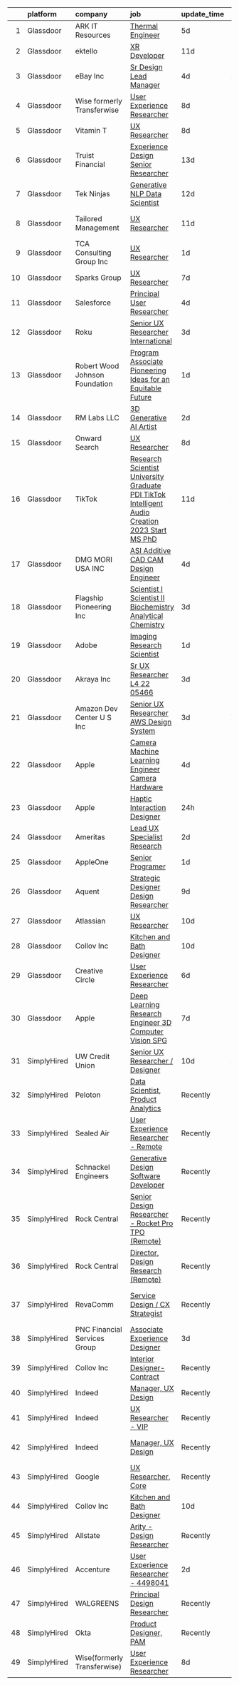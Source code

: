 

|    | platform    | company                        | job                                                                                                                                                                                                                                                                                                                                                                                                                                                                                                                                                                                                                                                                                                                                                                                                                                                                                                                                                                                                                                                                                                                                                                                                                                                                                                                                                                                                                                                                  | update_time   | location                   |
|---:|:------------|:-------------------------------|:---------------------------------------------------------------------------------------------------------------------------------------------------------------------------------------------------------------------------------------------------------------------------------------------------------------------------------------------------------------------------------------------------------------------------------------------------------------------------------------------------------------------------------------------------------------------------------------------------------------------------------------------------------------------------------------------------------------------------------------------------------------------------------------------------------------------------------------------------------------------------------------------------------------------------------------------------------------------------------------------------------------------------------------------------------------------------------------------------------------------------------------------------------------------------------------------------------------------------------------------------------------------------------------------------------------------------------------------------------------------------------------------------------------------------------------------------------------------|:--------------|:---------------------------|
|  1 | Glassdoor   | ARK IT Resources               | [Thermal Engineer](https://www.glassdoor.com/partner/jobListing.htm?pos=120&ao=1136043&s=58&guid=00000183bb9174abb8acf218db2b428a&src=GD_JOB_AD&t=SR&vt=w&ea=1&cs=1_74f63d08&cb=1665299215865&jobListingId=1008181004578&jrtk=3-0-1getp2t6nii1t801-1getp2t77im8n800-ab009d2a6e367bcb-)                                                                                                                                                                                                                                                                                                                                                                                                                                                                                                                                                                                                                                                                                                                                                                                                                                                                                                                                                                                                                                                                                                                                                                               | 5d            | Menlo Park, CA             |
|  2 | Glassdoor   | ektello                        | [XR Developer](https://www.glassdoor.com/partner/jobListing.htm?pos=109&ao=1110586&s=58&guid=00000183bb9174abb8acf218db2b428a&src=GD_JOB_AD&t=SR&vt=w&ea=1&cs=1_f17fd42b&cb=1665299215864&jobListingId=1008165877095&cpc=FB7E4A1762AE5BEC&jrtk=3-0-1getp2t6nii1t801-1getp2t77im8n800-9252e1383beff854--6NYlbfkN0CLjQmfy67UqlWxJvyH5uxFrQGBFL1cdeZdgq-fUlKTlikjnfIyJ3g14UIocJ4LupEUSH_i4Km79u8aPns5QGudzPpZihbyWjHT3MlPDQZx-NZRJ-kKyR8XI7O7980XhdMgDOg9XJsbhTU-TeVE4XKYiyHUODj3BRcNUGsJGACEaIaVv3AGx_D4LVO6oyW-jC-noUM5ZP9Bk77J2u-Prxu2YKDDuYHdVMLfB61odYYdIqd3k0hdTcycg9WXmn5v396wXMeqiLlUXuRkB5quYHjRE0zBwPwnRh4jtJQ-sz0zTtTDBUGwK-I3oOeGWTxs2PkiYY-_Sv9hUyOQfZG_VKeMgQwbq75u6KDzUV2y4wQhPButXAqA5dn4VogP7sFTIkFBEFkbjaCxed73R-h3z6Adky7XsfhVrj1oc2VBoezD3g2ltCweIUVjDasN2fJWCNhKpEcxpJyGeXBFcj_yvl3Fhfsb0rm5OwG13kV8sOSteqDwAj_RLQ6guZ-vATrzV0bxDJwqLAlJt690fJsoOO0LaJiNFsSP2H8AYL8y_azE4bm-t-rNquTLpqF7gNOMp08B4lrR4OkXKI1HNnZukdf_ZbGzGMBmkiv4X9HrnddUmiqj_-klaaAE_mDDeLfB2iH99keW_b4jQQ0NmvjpQ95mdJjHFRuFHb8%3D)                                                                                                                                                                                                                                                                                                                                                                                                                                                | 11d           | New York, NY               |
|  3 | Glassdoor   | eBay Inc                       | [Sr  Design Lead  Manager](https://www.glassdoor.com/partner/jobListing.htm?pos=129&ao=1136043&s=58&guid=00000183bb9174abb8acf218db2b428a&src=GD_JOB_AD&t=SR&vt=w&cs=1_824ba87c&cb=1665299215865&jobListingId=1008183257109&jrtk=3-0-1getp2t6nii1t801-1getp2t77im8n800-68a383dbae7900ef-)                                                                                                                                                                                                                                                                                                                                                                                                                                                                                                                                                                                                                                                                                                                                                                                                                                                                                                                                                                                                                                                                                                                                                                            | 4d            | Bellevue, WA               |
|  4 | Glassdoor   | Wise formerly Transferwise     | [User Experience Researcher](https://www.glassdoor.com/partner/jobListing.htm?pos=126&ao=1136043&s=58&guid=00000183bb9174abb8acf218db2b428a&src=GD_JOB_AD&t=SR&vt=w&cs=1_c61614c4&cb=1665299215865&jobListingId=1008175254778&jrtk=3-0-1getp2t6nii1t801-1getp2t77im8n800-3b7e1b9aaa689d2f-)                                                                                                                                                                                                                                                                                                                                                                                                                                                                                                                                                                                                                                                                                                                                                                                                                                                                                                                                                                                                                                                                                                                                                                          | 8d            | New York, NY               |
|  5 | Glassdoor   | Vitamin T                      | [UX Researcher](https://www.glassdoor.com/partner/jobListing.htm?pos=112&ao=1110586&s=58&guid=00000183bb9174abb8acf218db2b428a&src=GD_JOB_AD&t=SR&vt=w&cs=1_4e8cdba2&cb=1665299215864&jobListingId=1008175259890&cpc=9908D8D4413DBB8A&jrtk=3-0-1getp2t6nii1t801-1getp2t77im8n800-dd7580845842f070--6NYlbfkN0DMrcEu7yrtATojKJA7cEzGQ3FdRGWLh0CZQInL4ECGI6k5tN82kdM0cJmh4vC7GgjJJwI5rzDshuaxiqNJD81Zw3DA8EAi9K6BYsTzvNnMGmq623DCVPNYKFfUttEtnREU3rY_Qi7Y-H5aNTjLE6_JYKpwbOzbyeF_5oZ3ppALScXUT1NnKHZ-EPeEkaciPJPMUcRlYr7XevPT_vCl3Jpg3zU8kx7NmBXWgJ113d_0h_LgEhQoGts_4SzLBU3dw_vddQmSUEgaJj6JBq3vULWuv7fXxao7B3MSoef2Zdk8uSwQ1y5lO47BRbIu1pzFJU0gxIy2Culjwz88YaTKjmDSdewNhAuXd9PGtmVKkYItn1aoGdcvPiPcKIcToUdPDVEaxxSAlE8WnRGpSg9E9dTnCNPDfaVDdPZqAFN_T8AS4iKvDvvO97OhsrhgNb9vEKjH4ifsG1x4w1PNtY2wwHlf0-rzRkCXnUisZYEyreszDA%3D%3D)                                                                                                                                                                                                                                                                                                                                                                                                                                                                                                                                                                                                                                      | 8d            | Cambridge, MA              |
|  6 | Glassdoor   | Truist Financial               | [Experience Design Senior Researcher](https://www.glassdoor.com/partner/jobListing.htm?pos=121&ao=1136043&s=58&guid=00000183bb9174abb8acf218db2b428a&src=GD_JOB_AD&t=SR&vt=w&cs=1_71973820&cb=1665299215865&jobListingId=1008160349425&jrtk=3-0-1getp2t6nii1t801-1getp2t77im8n800-6033808a25700ce0-)                                                                                                                                                                                                                                                                                                                                                                                                                                                                                                                                                                                                                                                                                                                                                                                                                                                                                                                                                                                                                                                                                                                                                                 | 13d           | Charlotte, NC              |
|  7 | Glassdoor   | Tek Ninjas                     | [Generative NLP Data Scientist](https://www.glassdoor.com/partner/jobListing.htm?pos=115&ao=1136043&s=58&guid=00000183bb9174abb8acf218db2b428a&src=GD_JOB_AD&t=SR&vt=w&cs=1_dd09aed2&cb=1665299215865&jobListingId=1008162812482&jrtk=3-0-1getp2t6nii1t801-1getp2t77im8n800-70b30c16480a1ad6-)                                                                                                                                                                                                                                                                                                                                                                                                                                                                                                                                                                                                                                                                                                                                                                                                                                                                                                                                                                                                                                                                                                                                                                       | 12d           | Raritan, NJ                |
|  8 | Glassdoor   | Tailored Management            | [UX Researcher](https://www.glassdoor.com/partner/jobListing.htm?pos=105&ao=1110586&s=58&guid=00000183bb9174abb8acf218db2b428a&src=GD_JOB_AD&t=SR&vt=w&ea=1&cs=1_970fcb8e&cb=1665299215864&jobListingId=1008165611561&cpc=1160948BCBA38B5B&jrtk=3-0-1getp2t6nii1t801-1getp2t77im8n800-ebbf7cb785340ff0--6NYlbfkN0DI_pqscLjs9LkB0jlO39g2s8RE9SCHTdataN4HV1TulJDP_FJlrdaEAmOIelCggjJ9JIMQViELbqFJysVw2bYJCuEXtMEw6dMQNNOQVyIp8OYul8IhpVKs9vFrjK1VP4TL0x0AyVE4LxRPr54mdEIZH9L1_Wf2l64sqeb7hyoc3G_4s_skSr2DE3ak-MpMhgxL9z1jaLJJ0K6MJXBxgclI-0tr2a5UboD9bmBcjPugInUUMGzHp9GJwXohgornmF1NMiZzc7uVdRkmVeoSVSSA-_mJAQcTIlQZyzJRc6RJSAxy8AOjLaGTYmRn1Bb7dF1kVKyi21qfaEg63Rwx8DunaBvIwNwBNA_zZJC2GPrHmbGkDLEuG1mPKLDGUyeEX7YJMSqwztuJuzdwZRM_UqyaZD-J84WLwsJPLRfsn8RT3xo9ZMU03W481IXM-986Qgp8ZpDGOjIZ3i9MleV6cappUBwj31MAE8joCJXbp2p5zmalaX4nHtHmzhK4XWZvFxoKsv2yBIcCBN1GPv317hQA)                                                                                                                                                                                                                                                                                                                                                                                                                                                                                                                                                                                             | 11d           | Los Angeles, CA            |
|  9 | Glassdoor   | TCA Consulting Group Inc       | [UX Researcher](https://www.glassdoor.com/partner/jobListing.htm?pos=110&ao=1110586&s=58&guid=00000183bb9174abb8acf218db2b428a&src=GD_JOB_AD&t=SR&vt=w&ea=1&cs=1_2889f4e3&cb=1665299215864&jobListingId=1008191866572&cpc=F41FEAB56D215062&jrtk=3-0-1getp2t6nii1t801-1getp2t77im8n800-58e9fc601384b676--6NYlbfkN0Aobqe4mQdrTym_OyFCqzynb13PIBNU1hL0lnlL5gTMpN6pH52VqJXUalRLeDBbiOtm-T795uopP4mid7x0bzoLjTREhWAuCsl0HDwgo0NxxVr0VaHV_KE4h_OhC3Drg72oKTdeEgqxq7NJbAjtNRVtb7BvYUfwMnbfv_m1iQolSESJnK9EB-DlVPHueQG_aXrKMHTO7VihmXptV0Q2O8nVAAANv8Kqto4Z6wwpDtQQI1NiK0z2Es5o4w1mSxUQ5SHuO8BuhAkRpisFVzc1WMVL2-YXdae_HIXTzqspt4rievwqhSwRv10-v3pPGB9_zsP2GdbYynvildu5GX309McBjgKCwfVa3vVzoY30sdKl6Nl1A2i7cwFnCbDSqeYxXTBUSustIl304U-J9VpbMChUOElrbMb_Uk0_8GBrrudchIbfeLnNumnJsNxBHlG8Zg_uFw6Jh9sziklXkoH2rE3hXR7MqWtVmg2sOFeDfOhN0rMm6UB2MbI7pheOZAEbE5as90eEFgZdGrpxxqTDTkxR)                                                                                                                                                                                                                                                                                                                                                                                                                                                                                                                                                                                             | 1d            | New York, NY               |
| 10 | Glassdoor   | Sparks Group                   | [UX Researcher](https://www.glassdoor.com/partner/jobListing.htm?pos=108&ao=1110586&s=58&guid=00000183bb9174abb8acf218db2b428a&src=GD_JOB_AD&t=SR&vt=w&cs=1_4aa0c0f9&cb=1665299215864&jobListingId=1008176700951&cpc=3BA4CE39D5B5DEF5&jrtk=3-0-1getp2t6nii1t801-1getp2t77im8n800-2aa9d17a8bf0eb53--6NYlbfkN0CVbIAoVGlVV0muHIzlWY31dYj5hrVkKa7qBWZ-hZn3g-zWnitpxah_RyLopvrEJPIrvXg-hEI1BP14-vlHhKdle6YC0HBiTtmqTQIf2U93oU_nwGYymXWXPAwG6hjGQUni7cBxDNbSeuyYLoivBnVy163hK46iKz9olLIEmNqQ-7Wzb5NSCIvh6HWH_sQXaPKwsFWMMtHhvaSLAhE-kUDZiLf9FRrYZu3-sK-upkGEB7Yg0m1y7TMvoytch76UzEWEYaHNk81VEsXbf8__H4spEIQt8rd2RtRiIG3xzhXJ9c-cnk5P-wVNMFfIPgrcmmWugws0nVIqx3G6u10yoyZ4wGZuJaOjfnLMbIK3MZbbpRgWnJFgzOvF6jeQee6tCjJO8l9doUZOvtl1UqziJUaBdrDGABznNSs5fbYDvTGUqEqsyxKHhCS_UdwtBNIMQ62l3thdC0OffdoynMF1Grz7a5V7GCilwwd5Leja1axZbelokJBBxyQJhR2mkbpfdKQ%3D)                                                                                                                                                                                                                                                                                                                                                                                                                                                                                                                                                                                                                    | 7d            | Rockville, MD              |
| 11 | Glassdoor   | Salesforce                     | [Principal User Researcher](https://www.glassdoor.com/partner/jobListing.htm?pos=125&ao=1136043&s=58&guid=00000183bb9174abb8acf218db2b428a&src=GD_JOB_AD&t=SR&vt=w&cs=1_c10bd3b0&cb=1665299215865&jobListingId=1008182486626&jrtk=3-0-1getp2t6nii1t801-1getp2t77im8n800-6e34674d59108af0-)                                                                                                                                                                                                                                                                                                                                                                                                                                                                                                                                                                                                                                                                                                                                                                                                                                                                                                                                                                                                                                                                                                                                                                           | 4d            | San Francisco, CA          |
| 12 | Glassdoor   | Roku                           | [Senior UX Researcher  International](https://www.glassdoor.com/partner/jobListing.htm?pos=122&ao=1136043&s=58&guid=00000183bb9174abb8acf218db2b428a&src=GD_JOB_AD&t=SR&vt=w&cs=1_36d34f46&cb=1665299215865&jobListingId=1008187107132&jrtk=3-0-1getp2t6nii1t801-1getp2t77im8n800-9d3edd9907eb9cfb-)                                                                                                                                                                                                                                                                                                                                                                                                                                                                                                                                                                                                                                                                                                                                                                                                                                                                                                                                                                                                                                                                                                                                                                 | 3d            | Santa Monica, CA           |
| 13 | Glassdoor   | Robert Wood Johnson Foundation | [Program Associate  Pioneering Ideas for an Equitable Future](https://www.glassdoor.com/partner/jobListing.htm?pos=104&ao=1110586&s=58&guid=00000183bb9174abb8acf218db2b428a&src=GD_JOB_AD&t=SR&vt=w&ea=1&cs=1_aab2d41c&cb=1665299215863&jobListingId=1008191925766&cpc=6193B0C32834B022&jrtk=3-0-1getp2t6nii1t801-1getp2t77im8n800-703f9dc1b24e9c83--6NYlbfkN0BLPqCC92CbvRp3fjIyq4x-3dEsiyl_bLCfkFrDc8EJvQrGoLRt0yQMTIq_6xGWASX_W_d28O33FWw2GDP8jSMhO2-AVSkpRrnhlUbqrLH537ZXU0AIxVWNlMlc7TnbUoUFJf0ydSY8R4O3sGTqiyabC7eUxsR8QgOD2GLJ3qAHMYq58Tl5KBzsfr9wE7senBbR6IZwt8FI0wSFvbfiUPun63UldK22k0InngdBm6J5UF22bZM6EHka3I87klUq9Irq-jHQfFTBc3I7EJpjbOB_FttruhJIm2Tp3NZUMQYBQh7nT5iRWXmo4SidwZwJi7pzKyHIW8BeQ_kpQOh_YYpBRW7LnZE4Spxkk4Mi4UjUOsHbi_mGH3wYcWBs4Uw-hSP0AtHFfR_lq5npxGHNdDIHv3GHJ47TDsWdauPml-K9mkI45_JuyICvElNiueQfQxT7IbPBgQgShi5rIYp7cIXqdFwkf1TST3GLJwSQVxgieKoiBSUwEJm187pRPCUq5E5HbHvWzm7wCEiaZ_0vrjJbGKfqVVGesmE%3D)                                                                                                                                                                                                                                                                                                                                                                                                                                                                                                                                 | 1d            | Princeton, NJ              |
| 14 | Glassdoor   | RM Labs LLC                    | [3D Generative AI Artist](https://www.glassdoor.com/partner/jobListing.htm?pos=101&ao=1110586&s=58&guid=00000183bb9174abb8acf218db2b428a&src=GD_JOB_AD&t=SR&vt=w&ea=1&cs=1_9d24292f&cb=1665299215863&jobListingId=1008190172064&cpc=F17331D9BECC482A&jrtk=3-0-1getp2t6nii1t801-1getp2t77im8n800-a101640b2a25769e--6NYlbfkN0DAwgduWqBP7ymGN-lTADpinz2i-23XbRAyg5ywqS-MDRMEPY4xgQIz3GME-UDiJJLBmqKVmKMsAF5-ZqxYJqQ4-XCnGNMWWXC8u0OiK-_kQL0XAZiviRYjP6kzoBeSgBD8YDk_SLyHKGQAAN-Nd0Fy3CyajKfYiX1OJoHfH8hCsRIa6Pu3XuKs1jaWJtgQSmSVl5SD3OyXIs7nGJsAlLNB9dV9FFAiKLv6et3tnUeFs3GEeLjXC-I2mzD6E4UxAcxRRDzXaULee70WMZGG4jxMUNlPAtzuEDpksY-X77D5GwqLtw6VyJJgxBc1M-5M-OlH0Kw5uP-EVkx71Nym29wwrldPQ7UpgK5M5fJS_usORcLFDTE4FB3aY_5pwc50d6mDmlvULU1SNmejhFD_Xxa_HHm7HvsoPwYt70nmUCAZaDylQr5oJ2qL50I0W0lwgkbc85O2eJxeFOuU7JHFOvEi5Tghhq0IX_Y8Q_diPqN9GMLijv2qMDsciHaFLCo8LDZ0EzOko_v_Fg%3D%3D)                                                                                                                                                                                                                                                                                                                                                                                                                                                                                                                                                                                       | 2d            | New York, NY               |
| 15 | Glassdoor   | Onward Search                  | [UX Researcher](https://www.glassdoor.com/partner/jobListing.htm?pos=113&ao=1110586&s=58&guid=00000183bb9174abb8acf218db2b428a&src=GD_JOB_AD&t=SR&vt=w&cs=1_bdd80932&cb=1665299215864&jobListingId=1008173616012&cpc=8795CF9063CD573D&jrtk=3-0-1getp2t6nii1t801-1getp2t77im8n800-18e3b5d00dface2e--6NYlbfkN0B7YoEZZ2QAGDyEGGmBPAUWSHc1Mt3sMCn9FehKcWA3w_VDwJqndrDEij97Rt4iP_U3rcoJzyfj7NlOrxrfz32eftTtUNX2_qY4mA5efKCiN9Ir1PQNIVBkNJEujkpFyfMcK_zFopNpt8OAGgv811cmqiGPTn1tULDgbVEN1_irPFWK-jq4kK5yz5DAAj6TJ2UY7e6XLQEqLrt-0RiE_tty-myc7ZmcRuQtg0ZEskanyLkWorvRQAsk_f7tD4A6KprOqrbwHyerv7GEE5LJOa06kNcF7uKdkh3OQbQ6Bz3f3a-F4fiAda4DErWmhujF4xk1FWc1HSgrLm1zkjr3qzXWZvqBHRQlXVVMStU68CQGlzTXV7kBCurZxz04RHQWBpba2PkFTJtILJmO_EbZUONYLhZDIEGLmZBedLsyX9RdqpV_h6FadLCe6ouz6rJif1dvlfkuwcDxr6A8lzl-uetWzoJqeyjDA8O1Xl7FJS-JQj3i-bjlg3a2lSfHxsBXXe_-Obn3Sck-zSFuibBFwuCyZotR63pYlJrwQRgiUL-9axYwfIx_hQWDs5f0Lh7tbQp1Ac4EFu1pNgMOgTgKXOI2lFjMwWMyh_rQdv6MXYisVxsyLrzUf8hxlAjXfZmQaswwoQdSEqgzmCwvMpM0L5vbYfGxAtFyem2IQNEFiXH4FcBzztoD5skZSiL6cqbB4yWyGfbcZYLdMqsL83c0TJnS2TLm40B4RFXbD1CfQxdZGgIMyLyHFa6tnVqMyn8ewZbzDx0npOqbdQmQIY4scwx2qa5E8ovMETzfwLOOQvDo0mgl-MF99qeKXPwZuFIQp4eZQ1Gm1Uc7z4F1q4tBCyPdBph-Lo4gBu9UpLzbOTn31r7H1RGbyOEoVTNq8tp3EzA6t17RkYQdKTUfbr0ydbAdSQLAQ7W5bpSMINJUkMVsqiMHlJ4zx2JHJPCfpcTPwyGW4kMklj5V3BaNNCZi_G7PtFebXersxPNu9DoEQYoAigwEd8h0sa5Gr0QPKyytYSllrrEtxpnHKXLsT4AS_AUH)                                                                  | 8d            | California                 |
| 16 | Glassdoor   | TikTok                         | [Research Scientist  University Graduate  PDI TikTok  Intelligent Audio Creation    2023 Start  MS PhD ](https://www.glassdoor.com/partner/jobListing.htm?pos=123&ao=1136043&s=58&guid=00000183bb9174abb8acf218db2b428a&src=GD_JOB_AD&t=SR&vt=w&cs=1_f47b1357&cb=1665299215865&jobListingId=1008165759196&jrtk=3-0-1getp2t6nii1t801-1getp2t77im8n800-4a07656e9b4cbf05-)                                                                                                                                                                                                                                                                                                                                                                                                                                                                                                                                                                                                                                                                                                                                                                                                                                                                                                                                                                                                                                                                                              | 11d           | Mountain View, CA          |
| 17 | Glassdoor   | DMG MORI USA  INC              | [ASI   Additive CAD CAM Design Engineer](https://www.glassdoor.com/partner/jobListing.htm?pos=119&ao=1136043&s=58&guid=00000183bb9174abb8acf218db2b428a&src=GD_JOB_AD&t=SR&vt=w&ea=1&cs=1_418caf52&cb=1665299215865&jobListingId=1008183936408&jrtk=3-0-1getp2t6nii1t801-1getp2t77im8n800-9a7c3b1cd7b10062-)                                                                                                                                                                                                                                                                                                                                                                                                                                                                                                                                                                                                                                                                                                                                                                                                                                                                                                                                                                                                                                                                                                                                                         | 4d            | Hoffman Estates, IL        |
| 18 | Glassdoor   | Flagship Pioneering  Inc       | [Scientist I Scientist II  Biochemistry   Analytical Chemistry](https://www.glassdoor.com/partner/jobListing.htm?pos=130&ao=1136043&s=58&guid=00000183bb9174abb8acf218db2b428a&src=GD_JOB_AD&t=SR&vt=w&cs=1_6c96312c&cb=1665299215865&jobListingId=1008186524051&jrtk=3-0-1getp2t6nii1t801-1getp2t77im8n800-c83e7012a8271aa9-)                                                                                                                                                                                                                                                                                                                                                                                                                                                                                                                                                                                                                                                                                                                                                                                                                                                                                                                                                                                                                                                                                                                                       | 3d            | Boston, MA                 |
| 19 | Glassdoor   | Adobe                          | [Imaging Research Scientist](https://www.glassdoor.com/partner/jobListing.htm?pos=118&ao=1136043&s=58&guid=00000183bb9174abb8acf218db2b428a&src=GD_JOB_AD&t=SR&vt=w&cs=1_e4d09bbf&cb=1665299215865&jobListingId=1008193514053&jrtk=3-0-1getp2t6nii1t801-1getp2t77im8n800-f6d4fb90b11f2144-)                                                                                                                                                                                                                                                                                                                                                                                                                                                                                                                                                                                                                                                                                                                                                                                                                                                                                                                                                                                                                                                                                                                                                                          | 1d            | Seattle, WA                |
| 20 | Glassdoor   | Akraya Inc                     | [Sr  UX Researcher L4  22 05466](https://www.glassdoor.com/partner/jobListing.htm?pos=128&ao=1136043&s=58&guid=00000183bb9174abb8acf218db2b428a&src=GD_JOB_AD&t=SR&vt=w&cs=1_c955e1c8&cb=1665299215865&jobListingId=1008186783371&jrtk=3-0-1getp2t6nii1t801-1getp2t77im8n800-a15b794d03dbb871-)                                                                                                                                                                                                                                                                                                                                                                                                                                                                                                                                                                                                                                                                                                                                                                                                                                                                                                                                                                                                                                                                                                                                                                      | 3d            | Mountain View, CA          |
| 21 | Glassdoor   | Amazon Dev Center U S   Inc    | [Senior UX Researcher  AWS Design System](https://www.glassdoor.com/partner/jobListing.htm?pos=124&ao=1136043&s=58&guid=00000183bb9174abb8acf218db2b428a&src=GD_JOB_AD&t=SR&vt=w&cs=1_0750c273&cb=1665299215865&jobListingId=1008186807082&jrtk=3-0-1getp2t6nii1t801-1getp2t77im8n800-c169ab18582ddcd7-)                                                                                                                                                                                                                                                                                                                                                                                                                                                                                                                                                                                                                                                                                                                                                                                                                                                                                                                                                                                                                                                                                                                                                             | 3d            | Arlington, VA              |
| 22 | Glassdoor   | Apple                          | [Camera Machine Learning Engineer   Camera Hardware](https://www.glassdoor.com/partner/jobListing.htm?pos=102&ao=1110586&s=58&guid=00000183bb9174abb8acf218db2b428a&src=GD_JOB_AD&t=SR&vt=w&cs=1_52b92db7&cb=1665299215863&jobListingId=1008185057665&cpc=3BA4CE39D5B5DEF5&jrtk=3-0-1getp2t6nii1t801-1getp2t77im8n800-1dd14699f7eae376--6NYlbfkN0BvKrLyj5gPmtZO9T8euul8TCxuuKNOtzRJOomxnwSEodTz2Bc-sPZlO_uSwsktAei4iNsNE-bT5-tRLW-qXpmurEo7VhOdlo_z7Hfa9swGCaldpFbixqvfmFHxjXeJEBWfei4WawaXnB1S5tHdMouZ1_qTS8HKyTkTRKVrfh-1NvCmr3hGs_e6OYCMVuJVn6BuEA1sy5mxcUgHSCMyVBvP1rxaHdYtfLVHIH023QcDKv5rrnwPAtogxtd03aCZe2s6cyX0FPbbWlfyqhLDGP4iVVBS5O2IfN5OFlPxZjyNCZCNClmeEvHWeWLZ66zy5kfJgiDkMGcEbsHdVUyjD9t-5cOz5pRjb31jhbqb9JzgkxiUubIhCSpKpAKQwfi1IsllBpteuS_XRV1dEfQ232BNV6QA0hDqkySzujVSC-P9TpxgiRapJSVIPPSzYdfbPLijEDCsaE1lKWB46vZ0x5W2WrDVRQfBRNzSMrKkQBHW1854tBQ_sBBXzz8LjvJyRkT1am7SRITu9YvRwhepqnodI1CpN8qi_HSw2B2RYYKkRkKNGmbrX0rzlsDBdoEjIgoeAXC78fgGhtXLsluTgJHIlpxzHeWUOf6WTPaNre9PE1xPFaAFgU8JIK1CwyoPx6kLKhjx2H8LACxLWXuGWK9xTjjv8ZVk4dlF3DGcf-nu42U6AI4Ho1TCXpcXxNWtpEZhD2MLeVyzczUteQ309E9jve8icVi7L_62-T4LjvEXsPjgWCgqLc_UlIO586C6p3tmBb38TUy0Rc_6o9MMiyrgLT6OoPgllvSgOu5-4m0S1bC14L38oQy5Ovtcoq_5vMMAniTtF7-7wTXybJt_BaPbHM6XJgLywZl1mgAYzpFOpN3hOf67pLPUHlk-aqYkidx3kgNlqGgXZK04t8sRZJPBu-EHALHZIAoE-Keqa4d-o1FucEPD3RMHsC7zSEX8d7zaKhQP9W3-M-yoFh9kBcPjnDjjwPy3zT25HU595cuc5X4cCrVx8MVlwI5UxQnxnvNlKvleuUzTzI6vuHqJN3AVppnkU0jA40NWd3dybuxbxA%3D%3D) | 4d            | Cupertino, CA              |
| 23 | Glassdoor   | Apple                          | [Haptic Interaction Designer](https://www.glassdoor.com/partner/jobListing.htm?pos=114&ao=1136043&s=58&guid=00000183bb9174abb8acf218db2b428a&src=GD_JOB_AD&t=SR&vt=w&cs=1_86fa4543&cb=1665299215864&jobListingId=1008194448359&jrtk=3-0-1getp2t6nii1t801-1getp2t77im8n800-7fe2a3086f2b358e-)                                                                                                                                                                                                                                                                                                                                                                                                                                                                                                                                                                                                                                                                                                                                                                                                                                                                                                                                                                                                                                                                                                                                                                         | 24h           | Cupertino, CA              |
| 24 | Glassdoor   | Ameritas                       | [Lead UX Specialist  Research ](https://www.glassdoor.com/partner/jobListing.htm?pos=106&ao=1110586&s=58&guid=00000183bb9174abb8acf218db2b428a&src=GD_JOB_AD&t=SR&vt=w&cs=1_739c4f7a&cb=1665299215863&jobListingId=1008189254395&cpc=451933188B21919D&jrtk=3-0-1getp2t6nii1t801-1getp2t77im8n800-9f3bfb34d371db2f--6NYlbfkN0CKAn8Ne3arQi1Mh5qwjYsG5lwTL_pp_IkpGjXO6EXKyMeE2PULXRCuAYt4GuNIHY84XQnxzM_tntGk4JZgBdTCaSVgBKe0au9GQf80jKnZP9_SIMBU-bCfCbbWqYvP4fDfq0RugEFO3_kPxnO8HEARPysbrklI-05d1OsuowsKKP2QVLsBIfStR9lJezeO0iMkaht57cUvAlHM8fc9VV1xWc6jXJGirQLc52iG1SyIMH0DRgQa6CjVYXZueZhbvVfHKpL3K3aOF26Xf7ptGzFbhxEbyu9BnsMdHjk831C_EUYnio2tS-KEYbmrjYi2M2PuFNJre9HaYSUDwcP5iJxynHmBYkDlwkB3LB0RggONsL_ymlZUnYlEj-22GC2uuGI-t-quea8n6W9cGvqJmEkxUTRqPIvjzb1EBqvEvfZlU4fF8lpKTYo06vn-ZTvESP1KcRO2ewkLm5OCR6ISWcDAcMxmETCiiUxHdoo-OoIHGAVIBZPFgioqEeSoHI0NIZg7p6CYnDPAB9GGuTVoDA5wNEL_QchHd2f8J52W3E7l53twOWDcONFC)                                                                                                                                                                                                                                                                                                                                                                                                                                                                                                                                                  | 2d            | Remote                     |
| 25 | Glassdoor   | AppleOne                       | [Senior Programer  ](https://www.glassdoor.com/partner/jobListing.htm?pos=111&ao=1110586&s=58&guid=00000183bb9174abb8acf218db2b428a&src=GD_JOB_AD&t=SR&vt=w&ea=1&cs=1_91f6f159&cb=1665299215865&jobListingId=1008192269898&cpc=3BA4CE39D5B5DEF5&jrtk=3-0-1getp2t6nii1t801-1getp2t77im8n800-5b0425ab8c33c884--6NYlbfkN0Akmm0SHSm6KXMG3PLe28cvsql5ALZY-VGg2iXYcU3b0w4uAnFgzT5RhT5k94o-4PiN6YXPoHM5JgMGCnifC9F93gF93dOwexUjRZmB5ycZCluvQS0ONDbRy4ED0jBZwlmyUgJ22a9nSvUVyddRmmHlit_gXTcVY9P8tKeVuX9CC_Ph15FfM6IheyDOzwxDgyPSEEllrIstEw3mb1or6LaMEB64hJeTn4H1GQGHAn79SZHtljVmRFWrq6PIyJZoOuiE1k8C9frLVWkmvW-dcRMbnM85N4k6E5J1DiQykuY1YETeuiwW8TOBymrt5MpBZSHPNDIcr4Um8gNJpd6suGbrMslhWlpkau-sFd2wzFCtbs9dfGqxNv7Qn-YOXjExq_Uoz3ce3-jbgdu6exfI1xkqD0I44SBLZB5j1pVp9Jr3iYl5jg5fJUNw6HhV3u3x7LP9mWp45kd0NI_1-MWUFHozRg2_1qLceDuEVIi-72rKZu_ZCX3vglUu_sF0rzwbMsroXIhM9eH-qhUwM8vYbWcEP8VmRPpflHzdRrGpq7EKnVyn8LNMjYghWmVuweVxvXiQZ9YfN3Nh_6V-SH8UcoLh)                                                                                                                                                                                                                                                                                                                                                                                                                                                                                                                        | 1d            | Las Vegas, NV              |
| 26 | Glassdoor   | Aquent                         | [Strategic Designer   Design Researcher](https://www.glassdoor.com/partner/jobListing.htm?pos=107&ao=1110586&s=58&guid=00000183bb9174abb8acf218db2b428a&src=GD_JOB_AD&t=SR&vt=w&cs=1_de6ef590&cb=1665299215864&jobListingId=1008172136132&cpc=3BA4CE39D5B5DEF5&jrtk=3-0-1getp2t6nii1t801-1getp2t77im8n800-526f85ef8b289620--6NYlbfkN0DMrcEu7yrtATojKJA7cEzGQ3FdRGWLh0CZQInL4ECGI9gD0Wolx9R2EDT7B77c2cQJZ-OMjzISd-nA_4Sf8MqlWNx63MR_VC1OTbDep_D2q5i-PlnHdaWZYBMM7qoTiits8rfieX8ALrwVffjdv26SsMGPwyMonCl5a5bgsaWzMi6F5ub4NytC0WTgfVM-l9F_xqdFxgohi83-ARyAk3y0goCB1CMSoGrnHA6HAyXTwMI9VW8MRY9wJr0mVWXJf3rYdDwaDFXLlNlUl5DrhhYkPYGfwib7ZH3SVaLFmw77g_fGruRFtZcfP0f20gTS7xaHz57mObE2f_vJiV4ff31eciMwKfnLEdiXSmVQtlwzlyh-VIq2fhShv8qjvm1BnUXTil5yNhyaIF1LnHfCGKtNDpqr5u1DPxmoz3FCKk3er9UGFh-9a5ToN-XlB1vNOUK_mA62Zca9F1KL6yyqy3ZFIJ1VGTzn3hM%3D)                                                                                                                                                                                                                                                                                                                                                                                                                                                                                                                                                                                                                           | 9d            | Remote                     |
| 27 | Glassdoor   | Atlassian                      | [UX Researcher](https://www.glassdoor.com/partner/jobListing.htm?pos=116&ao=1136043&s=58&guid=00000183bb9174abb8acf218db2b428a&src=GD_JOB_AD&t=SR&vt=w&cs=1_c3b7fd40&cb=1665299215865&jobListingId=1008168174760&jrtk=3-0-1getp2t6nii1t801-1getp2t77im8n800-ecf0372636b848fd-)                                                                                                                                                                                                                                                                                                                                                                                                                                                                                                                                                                                                                                                                                                                                                                                                                                                                                                                                                                                                                                                                                                                                                                                       | 10d           | Mountain View, CA          |
| 28 | Glassdoor   | Collov Inc                     | [Kitchen and Bath Designer](https://www.glassdoor.com/partner/jobListing.htm?pos=127&ao=1136043&s=58&guid=00000183bb9174abb8acf218db2b428a&src=GD_JOB_AD&t=SR&vt=w&ea=1&cs=1_fd30300e&cb=1665299215865&jobListingId=1008168685493&jrtk=3-0-1getp2t6nii1t801-1getp2t77im8n800-87d33d239c08692f-)                                                                                                                                                                                                                                                                                                                                                                                                                                                                                                                                                                                                                                                                                                                                                                                                                                                                                                                                                                                                                                                                                                                                                                      | 10d           | Remote                     |
| 29 | Glassdoor   | Creative Circle                | [User Experience Researcher](https://www.glassdoor.com/partner/jobListing.htm?pos=103&ao=1110586&s=58&guid=00000183bb9174abb8acf218db2b428a&src=GD_JOB_AD&t=SR&vt=w&cs=1_44d4c5e4&cb=1665299215863&jobListingId=1008177903134&cpc=B076152010A3B66C&jrtk=3-0-1getp2t6nii1t801-1getp2t77im8n800-cf4870b0820d7212--6NYlbfkN0BPwlZa85gbT4Q3XYQoU_uQn0Qmw9zd_9UNfmcwtqAVud1yvyq1Z4UAlx1bxhDUi3KDmbBVlaag5PE3b_QygI5wxZoEvx11eEyDjk6fQUP8KZlfu4Xy-NKk5LcQx2-rPSKEnx3xw8HnX5lI7htRGBRXWpjcBHoCkxD1ASYDNUsr2zypDyf45AIxx9SlgniQo8Q_im024r-BNhdx_sRUMR0FWY9t33oirl8_dzbT0b-O3Mlqg8ix94sABxLC90DRmrzUWtX6BpNrQQ1yYkpoJNd19ayRb5_cvuUZvUIvRMdo0H1Rst28J8pFXoJjhxitSMPRTqwg9E8zYyTQRzHBHm4sIXZsrQfyUQTp639JvFsa9ENQ9PbgKpo88blIgWU3zyHXU2asE1PxjpnvV127VdLD1vE2DRkWAFjY4Geg-T8_9tjKx9ldO0T6SS2fjLd2aeUIbnyCZlz0SbZrTtY6_fjY0z-pGs5WrC1oVoxBMfQzMDwI6t1RDuw_Y4P7QYUU9rpbFtTHjG8ewR3QQ0SFEMtr)                                                                                                                                                                                                                                                                                                                                                                                                                                                                                                                                                                                     | 6d            | Cambridge, MA              |
| 30 | Glassdoor   | Apple                          | [Deep Learning Research Engineer  3D Computer Vision   SPG](https://www.glassdoor.com/partner/jobListing.htm?pos=117&ao=1136043&s=58&guid=00000183bb9174abb8acf218db2b428a&src=GD_JOB_AD&t=SR&vt=w&cs=1_56920858&cb=1665299215865&jobListingId=1008177549425&jrtk=3-0-1getp2t6nii1t801-1getp2t77im8n800-cf06524fee527aa3-)                                                                                                                                                                                                                                                                                                                                                                                                                                                                                                                                                                                                                                                                                                                                                                                                                                                                                                                                                                                                                                                                                                                                           | 7d            | Cupertino, CA              |
| 31 | SimplyHired | UW Credit Union                | [Senior UX Researcher / Designer](https://www.simplyhired.com/job/fan7Ko4X7PM0bGVsx3HklRDy9pfoUm9RnD5M-9Tzu_zep_bB1t3QfQ?q=generative+design)                                                                                                                                                                                                                                                                                                                                                                                                                                                                                                                                                                                                                                                                                                                                                                                                                                                                                                                                                                                                                                                                                                                                                                                                                                                                                                                        | 10d           | Madison, WI                |
| 32 | SimplyHired | Peloton                        | [Data Scientist, Product Analytics](https://www.simplyhired.com/job/XRguQIPfAnHQdyGhavA-xr_9aJmddqNCw5_UZUUMQc_Yi9c4XYOF7A?q=generative+design)                                                                                                                                                                                                                                                                                                                                                                                                                                                                                                                                                                                                                                                                                                                                                                                                                                                                                                                                                                                                                                                                                                                                                                                                                                                                                                                      | Recently      | New York, NY               |
| 33 | SimplyHired | Sealed Air                     | [User Experience Researcher - Remote](https://www.simplyhired.com/job/ZAfliTtP4affdLjHgitGIGs3ax-aU9Fs4_-rj2DGip7yRvPf886TRA?q=generative+design)                                                                                                                                                                                                                                                                                                                                                                                                                                                                                                                                                                                                                                                                                                                                                                                                                                                                                                                                                                                                                                                                                                                                                                                                                                                                                                                    | Recently      | Charlotte, NC              |
| 34 | SimplyHired | Schnackel Engineers            | [Generative Design Software Developer](https://www.simplyhired.com/job/KE0-EPFCtTp8eniWTTdVA6iqehRWfXqNBvdE0wHECgCONieSBqtj5A?q=generative+design)                                                                                                                                                                                                                                                                                                                                                                                                                                                                                                                                                                                                                                                                                                                                                                                                                                                                                                                                                                                                                                                                                                                                                                                                                                                                                                                   | Recently      | Omaha, NE                  |
| 35 | SimplyHired | Rock Central                   | [Senior Design Researcher - Rocket Pro TPO (Remote)](https://www.simplyhired.com/job/LnvdP3Bh4XgNQzrZmt95sjDpfv5Rk3uM7hLgEa2_Nldrs0z-7FijBQ?q=generative+design)                                                                                                                                                                                                                                                                                                                                                                                                                                                                                                                                                                                                                                                                                                                                                                                                                                                                                                                                                                                                                                                                                                                                                                                                                                                                                                     | Recently      | Detroit, MI                |
| 36 | SimplyHired | Rock Central                   | [Director, Design Research (Remote)](https://www.simplyhired.com/job/uvXvEaqe8syxDYpPbxgO4vuoXd-ytY76uUE8EHBOvr8iVGOquzTV0Q?q=generative+design)                                                                                                                                                                                                                                                                                                                                                                                                                                                                                                                                                                                                                                                                                                                                                                                                                                                                                                                                                                                                                                                                                                                                                                                                                                                                                                                     | Recently      | Detroit, MI                |
| 37 | SimplyHired | RevaComm                       | [Service Design / CX Strategist](https://www.simplyhired.com/job/JFx93jb7ejW0D4s1PvmmKz0ujgS1vMc_DHoeErLX3j1hPsJ7_3-6oA?q=generative+design)                                                                                                                                                                                                                                                                                                                                                                                                                                                                                                                                                                                                                                                                                                                                                                                                                                                                                                                                                                                                                                                                                                                                                                                                                                                                                                                         | Recently      | San Francisco Bay Area, CA |
| 38 | SimplyHired | PNC Financial Services Group   | [Associate Experience Designer](https://www.simplyhired.com/job/z5k48jWLXjn5tZbMv3M6TF4u0GYDxiBNFFRCTEggcEHIG160egaARw?q=generative+design)                                                                                                                                                                                                                                                                                                                                                                                                                                                                                                                                                                                                                                                                                                                                                                                                                                                                                                                                                                                                                                                                                                                                                                                                                                                                                                                          | 3d            | Pittsburgh, PA +1 location |
| 39 | SimplyHired | Collov Inc                     | [Interior Designer-Contract](https://www.simplyhired.com/job/BWulXfwm_DajYkRoVR_cHEZ0YAw0ZzUYn4k1ZR9ZbVk7SbJZhkaf0Q?q=generative+design)                                                                                                                                                                                                                                                                                                                                                                                                                                                                                                                                                                                                                                                                                                                                                                                                                                                                                                                                                                                                                                                                                                                                                                                                                                                                                                                             | Recently      | Remote                     |
| 40 | SimplyHired | Indeed                         | [Manager, UX Design](https://www.simplyhired.com/job/Bq589sK4IRMfwF5-KARscZ6LsNo2I05ZrwbHgWV1WMmQn8wB-Cg3yw?q=generative+design)                                                                                                                                                                                                                                                                                                                                                                                                                                                                                                                                                                                                                                                                                                                                                                                                                                                                                                                                                                                                                                                                                                                                                                                                                                                                                                                                     | Recently      | United States              |
| 41 | SimplyHired | Indeed                         | [UX Researcher - VIP](https://www.simplyhired.com/job/kNbqDJgNVOEqvetBJ49T0fWF-ActRHorW0B6H4CrMQOQm7q-GBgdNw?q=generative+design)                                                                                                                                                                                                                                                                                                                                                                                                                                                                                                                                                                                                                                                                                                                                                                                                                                                                                                                                                                                                                                                                                                                                                                                                                                                                                                                                    | Recently      | United States              |
| 42 | SimplyHired | Indeed                         | [Manager, UX Design](https://www.simplyhired.com/job/Bq589sK4IRMfwF5-KARscZ6LsNo2I05ZrwbHgWV1WMmQn8wB-Cg3yw?q=generative+design)                                                                                                                                                                                                                                                                                                                                                                                                                                                                                                                                                                                                                                                                                                                                                                                                                                                                                                                                                                                                                                                                                                                                                                                                                                                                                                                                     | Recently      | United States +4 locations |
| 43 | SimplyHired | Google                         | [UX Researcher, Core](https://www.simplyhired.com/job/C0oznws8D7aV4fnAxTQHM6oHDDAQF6lPJlguRUUgI55t3wio2Cjn0w?q=generative+design)                                                                                                                                                                                                                                                                                                                                                                                                                                                                                                                                                                                                                                                                                                                                                                                                                                                                                                                                                                                                                                                                                                                                                                                                                                                                                                                                    | Recently      | New York, NY               |
| 44 | SimplyHired | Collov Inc                     | [Kitchen and Bath Designer](https://www.simplyhired.com/job/yL39tDldFut8Lmnozw_nh2PjvsEeBhst1eXuuTxdtcL3qn0zopSLMQ?q=generative+design)                                                                                                                                                                                                                                                                                                                                                                                                                                                                                                                                                                                                                                                                                                                                                                                                                                                                                                                                                                                                                                                                                                                                                                                                                                                                                                                              | 10d           | Remote                     |
| 45 | SimplyHired | Allstate                       | [Arity - Design Researcher](https://www.simplyhired.com/job/lb-8Ud7uppXwKCXYYlfcAwRmrxIrBsNyQ6YmvIpiomGYMbUQqptQww?q=generative+design)                                                                                                                                                                                                                                                                                                                                                                                                                                                                                                                                                                                                                                                                                                                                                                                                                                                                                                                                                                                                                                                                                                                                                                                                                                                                                                                              | Recently      | Remote                     |
| 46 | SimplyHired | Accenture                      | [User Experience Researcher - 4498041](https://www.simplyhired.com/job/XKuDM3RA6SUSbbkL3QRFLKO0zzukQlXi5c9COpr4ADL6O6zWki-oBg?q=generative+design)                                                                                                                                                                                                                                                                                                                                                                                                                                                                                                                                                                                                                                                                                                                                                                                                                                                                                                                                                                                                                                                                                                                                                                                                                                                                                                                   | 2d            | Boston, MA +35 locations   |
| 47 | SimplyHired | WALGREENS                      | [Principal Design Researcher](https://www.simplyhired.com/job/NHCw_3g7qAMXky8P5EEh1BvUM9I53ZpYiqZf18PDmT6uOpeQvUhEsw?q=generative+design)                                                                                                                                                                                                                                                                                                                                                                                                                                                                                                                                                                                                                                                                                                                                                                                                                                                                                                                                                                                                                                                                                                                                                                                                                                                                                                                            | Recently      | Chicago, IL                |
| 48 | SimplyHired | Okta                           | [Product Designer, PAM](https://www.simplyhired.com/job/Xz2JOYe_NHv86JW_xAMXGeZ60a5BFdVSuT_IK2J8YvVTcrobMqBKYA?q=generative+design)                                                                                                                                                                                                                                                                                                                                                                                                                                                                                                                                                                                                                                                                                                                                                                                                                                                                                                                                                                                                                                                                                                                                                                                                                                                                                                                                  | Recently      | San Francisco, CA          |
| 49 | SimplyHired | Wise(formerly Transferwise)    | [User Experience Researcher](https://www.simplyhired.com/job/6409xaw8JqT9bCqnmG1DuKPca7RcUh5Gg1EANfu0Ubbckg9199t_Fw?q=generative+design)                                                                                                                                                                                                                                                                                                                                                                                                                                                                                                                                                                                                                                                                                                                                                                                                                                                                                                                                                                                                                                                                                                                                                                                                                                                                                                                             | 8d            | New York, NY               |